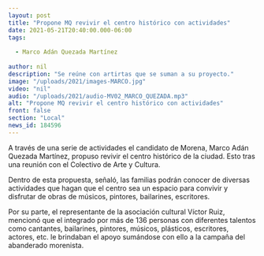```yaml
---
layout: post
title: "Propone MQ revivir el centro histórico con actividades"
date: 2021-05-21T20:40:00.000-06:00
tags:
  
  - Marco Adán Quezada Martínez
  
author: nil
description: "Se reúne con artirtas que se suman a su proyecto."
image: "/uploads/2021/images-MARCO.jpg"
video: "nil"
audio: "/uploads/2021/audio-MV02_MARCO_QUEZADA.mp3"
alt: "Propone MQ revivir el centro histórico con actividades"
front: false
section: "Local"
news_id: 184596
---
```


A través de una serie de actividades el candidato de Morena, Marco Adán Quezada Martínez, propuso revivir el centro histórico de la ciudad. Esto tras una reunión con el Colectivo de Arte y Cultura. 

Dentro de esta propuesta, señaló, las familias podrán conocer de diversas actividades que hagan que el centro sea un espacio para convivir y disfrutar de obras de músicos, pintores, bailarines, escritores.

Por su parte, el representante de la asociación cultural Víctor Ruiz, mencionó que el integrado por más de 136 personas con diferentes talentos como cantantes, bailarines, pintores, músicos, plásticos, escritores, actores, etc. le brindaban el apoyo sumándose con ello a la campaña del abanderado morenista.
